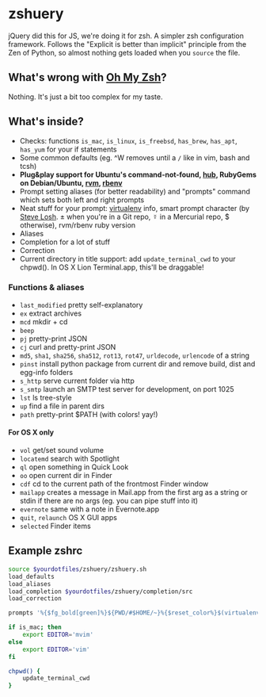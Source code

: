 # zshuery
jQuery did this for JS, we're doing it for zsh.
A simpler zsh configuration framework.
Follows the "Explicit is better than implicit" principle from the Zen of Python, so almost nothing gets loaded when you `source` the file.

## What's wrong with [Oh My Zsh](https://github.com/robbyrussell/oh-my-zsh)?
Nothing.
It's just a bit too complex for my taste.

## What's inside?

- Checks: functions `is_mac`, `is_linux`, `is_freebsd`, `has_brew`, `has_apt`, `has_yum` for your if statements
- Some common defaults (eg. ^W removes until a `/` like in vim, bash and tcsh)
- **Plug&play support for Ubuntu's command-not-found, [hub](http://chriswanstrath.com/hub/), RubyGems on Debian/Ubuntu, [rvm](http://rvm.beginrescueend.com), [rbenv](https://github.com/sstephenson/rbenv)**
- Prompt setting aliases (for better readability) and "prompts" command which sets both left and right prompts
- Neat stuff for your prompt: [virtualenv](http://www.virtualenv.org/) info, smart prompt character (by [Steve Losh](http://stevelosh.com). ± when you're in a Git repo, ☿ in a Mercurial repo, $ otherwise), rvm/rbenv ruby version
- Aliases
- Completion for a lot of stuff
- Correction
- Current directory in title support: add `update_terminal_cwd` to your chpwd(). In OS X Lion Terminal.app, this'll be draggable!

### Functions & aliases

- `last_modified` pretty self-explanatory
- `ex` extract archives
- `mcd` mkdir + cd
- `beep`
- `pj` pretty-print JSON
- `cj` curl and pretty-print JSON
- `md5`, `sha1`, `sha256`, `sha512`, `rot13`, `rot47`, `urldecode`, `urlencode` of a string
- `pinst` install python package from current dir and remove build, dist and egg-info folders
- `s_http` serve current folder via http
- `s_smtp` launch an SMTP test server for development, on port 1025
- `lst` ls tree-style
- `up` find a file in parent dirs
- `path` pretty-print $PATH (with colors! yay!)

#### For OS X only

- `vol` get/set sound volume
- `locatemd` search with Spotlight
- `ql` open something in Quick Look
- `oo` open current dir in Finder
- `cdf` cd to the current path of the frontmost Finder window
- `mailapp` creates a message in Mail.app from the first arg as a string or stdin if there are no args (eg. you can pipe stuff into it)
- `evernote` same with a note in Evernote.app
- `quit`, `relaunch` OS X GUI apps
- `selected` Finder items

## Example zshrc
```sh
source $yourdotfiles/zshuery/zshuery.sh
load_defaults
load_aliases
load_completion $yourdotfiles/zshuery/completion/src
load_correction

prompts '%{$fg_bold[green]%}${PWD/#$HOME/~}%{$reset_color%}$(virtualenv_info) %{$fg[yellow]%}$(prompt_char)%{$reset_color%} ' '%{$fg[red]%}$(ruby_version)%{$reset_color%}'

if is_mac; then
    export EDITOR='mvim'
else
    export EDITOR='vim'
fi

chpwd() {
    update_terminal_cwd
}
```

